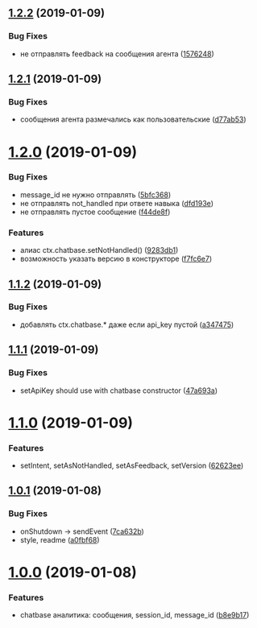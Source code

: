 ## [1.2.2](https://github.com/popstas/yandex-dialogs-sdk-chatbase/compare/v1.2.1...v1.2.2) (2019-01-09)


### Bug Fixes

* не отправлять feedback на сообщения агента ([1576248](https://github.com/popstas/yandex-dialogs-sdk-chatbase/commit/1576248))



## [1.2.1](https://github.com/popstas/yandex-dialogs-sdk-chatbase/compare/v1.2.0...v1.2.1) (2019-01-09)


### Bug Fixes

* сообщения агента размечались как пользовательские ([d77ab53](https://github.com/popstas/yandex-dialogs-sdk-chatbase/commit/d77ab53))



# [1.2.0](https://github.com/popstas/yandex-dialogs-sdk-chatbase/compare/v1.1.2...v1.2.0) (2019-01-09)


### Bug Fixes

* message_id не нужно отправлять ([5bfc368](https://github.com/popstas/yandex-dialogs-sdk-chatbase/commit/5bfc368))
* не отправлять not_handled при ответе навыка ([dfd193e](https://github.com/popstas/yandex-dialogs-sdk-chatbase/commit/dfd193e))
* не отправлять пустое сообщение ([f44de8f](https://github.com/popstas/yandex-dialogs-sdk-chatbase/commit/f44de8f))


### Features

* алиас ctx.chatbase.setNotHandled() ([9283db1](https://github.com/popstas/yandex-dialogs-sdk-chatbase/commit/9283db1))
* возможность указать версию в конструкторе ([f7fc6e7](https://github.com/popstas/yandex-dialogs-sdk-chatbase/commit/f7fc6e7))



## [1.1.2](https://github.com/popstas/yandex-dialogs-sdk-chatbase/compare/v1.1.1...v1.1.2) (2019-01-09)


### Bug Fixes

* добавлять ctx.chatbase.* даже если api_key пустой ([a347475](https://github.com/popstas/yandex-dialogs-sdk-chatbase/commit/a347475))



## [1.1.1](https://github.com/popstas/yandex-dialogs-sdk-chatbase/compare/v1.1.0...v1.1.1) (2019-01-09)


### Bug Fixes

* setApiKey should use with chatbase constructor ([47a693a](https://github.com/popstas/yandex-dialogs-sdk-chatbase/commit/47a693a))



# [1.1.0](https://github.com/popstas/yandex-dialogs-sdk-chatbase/compare/v1.0.1...v1.1.0) (2019-01-09)


### Features

* setIntent, setAsNotHandled, setAsFeedback, setVersion ([62623ee](https://github.com/popstas/yandex-dialogs-sdk-chatbase/commit/62623ee))



## [1.0.1](https://github.com/popstas/yandex-dialogs-sdk-chatbase/compare/v1.0.0...v1.0.1) (2019-01-08)


### Bug Fixes

* onShutdown -> sendEvent ([7ca632b](https://github.com/popstas/yandex-dialogs-sdk-chatbase/commit/7ca632b))
* style, readme ([a0fbf68](https://github.com/popstas/yandex-dialogs-sdk-chatbase/commit/a0fbf68))



# [1.0.0](https://github.com/popstas/yandex-dialogs-sdk-chatbase/compare/b8e9b17...v1.0.0) (2019-01-08)


### Features

* chatbase аналитика: сообщения, session_id, message_id ([b8e9b17](https://github.com/popstas/yandex-dialogs-sdk-chatbase/commit/b8e9b17))




